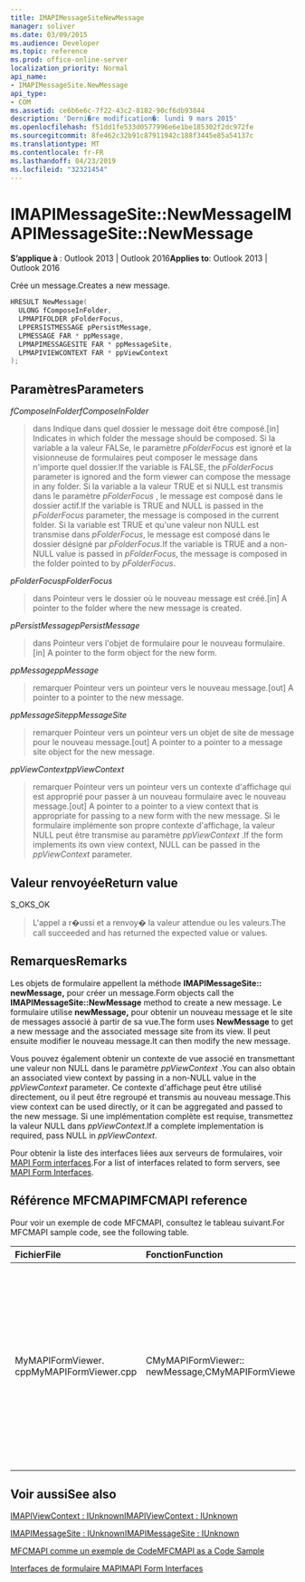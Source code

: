 ```yaml
---
title: IMAPIMessageSiteNewMessage
manager: soliver
ms.date: 03/09/2015
ms.audience: Developer
ms.topic: reference
ms.prod: office-online-server
localization_priority: Normal
api_name:
- IMAPIMessageSite.NewMessage
api_type:
- COM
ms.assetid: ce6b6e6c-7f22-43c2-8182-90cf6db93844
description: 'Derni�re modification�: lundi 9 mars 2015'
ms.openlocfilehash: f51dd1fe533d0577996e6e1be185302f2dc972fe
ms.sourcegitcommit: 8fe462c32b91c87911942c188f3445e85a54137c
ms.translationtype: MT
ms.contentlocale: fr-FR
ms.lasthandoff: 04/23/2019
ms.locfileid: "32321454"
---
```

# <a name="imapimessagesitenewmessage"></a><span data-ttu-id="e8ccb-103">IMAPIMessageSite::NewMessage</span><span class="sxs-lookup"><span data-stu-id="e8ccb-103">IMAPIMessageSite::NewMessage</span></span>

  
  
<span data-ttu-id="e8ccb-104">**S’applique à** : Outlook 2013 | Outlook 2016</span><span class="sxs-lookup"><span data-stu-id="e8ccb-104">**Applies to**: Outlook 2013 | Outlook 2016</span></span> 
  
<span data-ttu-id="e8ccb-105">Crée un message.</span><span class="sxs-lookup"><span data-stu-id="e8ccb-105">Creates a new message.</span></span>
  
```cpp
HRESULT NewMessage(
  ULONG fComposeInFolder,
  LPMAPIFOLDER pFolderFocus,
  LPPERSISTMESSAGE pPersistMessage,
  LPMESSAGE FAR * ppMessage,
  LPMAPIMESSAGESITE FAR * ppMessageSite,
  LPMAPIVIEWCONTEXT FAR * ppViewContext
);
```

## <a name="parameters"></a><span data-ttu-id="e8ccb-106">Paramètres</span><span class="sxs-lookup"><span data-stu-id="e8ccb-106">Parameters</span></span>

 <span data-ttu-id="e8ccb-107">_fComposeInFolder_</span><span class="sxs-lookup"><span data-stu-id="e8ccb-107">_fComposeInFolder_</span></span>
  
> <span data-ttu-id="e8ccb-108">dans Indique dans quel dossier le message doit être composé.</span><span class="sxs-lookup"><span data-stu-id="e8ccb-108">[in] Indicates in which folder the message should be composed.</span></span> <span data-ttu-id="e8ccb-109">Si la variable a la valeur FALSe, le paramètre _pFolderFocus_ est ignoré et la visionneuse de formulaires peut composer le message dans n'importe quel dossier.</span><span class="sxs-lookup"><span data-stu-id="e8ccb-109">If the variable is FALSE, the  _pFolderFocus_ parameter is ignored and the form viewer can compose the message in any folder.</span></span> <span data-ttu-id="e8ccb-110">Si la variable a la valeur TRUE et si NULL est transmis dans le paramètre _pFolderFocus_ , le message est composé dans le dossier actif.</span><span class="sxs-lookup"><span data-stu-id="e8ccb-110">If the variable is TRUE and NULL is passed in the  _pFolderFocus_ parameter, the message is composed in the current folder.</span></span> <span data-ttu-id="e8ccb-111">Si la variable est TRUE et qu'une valeur non NULL est transmise dans _pFolderFocus_, le message est composé dans le dossier désigné par _pFolderFocus_.</span><span class="sxs-lookup"><span data-stu-id="e8ccb-111">If the variable is TRUE and a non-NULL value is passed in  _pFolderFocus_, the message is composed in the folder pointed to by  _pFolderFocus_.</span></span>
    
 <span data-ttu-id="e8ccb-112">_pFolderFocus_</span><span class="sxs-lookup"><span data-stu-id="e8ccb-112">_pFolderFocus_</span></span>
  
> <span data-ttu-id="e8ccb-113">dans Pointeur vers le dossier où le nouveau message est créé.</span><span class="sxs-lookup"><span data-stu-id="e8ccb-113">[in] A pointer to the folder where the new message is created.</span></span>
    
 <span data-ttu-id="e8ccb-114">_pPersistMessage_</span><span class="sxs-lookup"><span data-stu-id="e8ccb-114">_pPersistMessage_</span></span>
  
> <span data-ttu-id="e8ccb-115">dans Pointeur vers l'objet de formulaire pour le nouveau formulaire.</span><span class="sxs-lookup"><span data-stu-id="e8ccb-115">[in] A pointer to the form object for the new form.</span></span>
    
 <span data-ttu-id="e8ccb-116">_ppMessage_</span><span class="sxs-lookup"><span data-stu-id="e8ccb-116">_ppMessage_</span></span>
  
> <span data-ttu-id="e8ccb-117">remarquer Pointeur vers un pointeur vers le nouveau message.</span><span class="sxs-lookup"><span data-stu-id="e8ccb-117">[out] A pointer to a pointer to the new message.</span></span>
    
 <span data-ttu-id="e8ccb-118">_ppMessageSite_</span><span class="sxs-lookup"><span data-stu-id="e8ccb-118">_ppMessageSite_</span></span>
  
> <span data-ttu-id="e8ccb-119">remarquer Pointeur vers un pointeur vers un objet de site de message pour le nouveau message.</span><span class="sxs-lookup"><span data-stu-id="e8ccb-119">[out] A pointer to a pointer to a message site object for the new message.</span></span>
    
 <span data-ttu-id="e8ccb-120">_ppViewContext_</span><span class="sxs-lookup"><span data-stu-id="e8ccb-120">_ppViewContext_</span></span>
  
> <span data-ttu-id="e8ccb-121">remarquer Pointeur vers un pointeur vers un contexte d'affichage qui est approprié pour passer à un nouveau formulaire avec le nouveau message.</span><span class="sxs-lookup"><span data-stu-id="e8ccb-121">[out] A pointer to a pointer to a view context that is appropriate for passing to a new form with the new message.</span></span> <span data-ttu-id="e8ccb-122">Si le formulaire implémente son propre contexte d'affichage, la valeur NULL peut être transmise au paramètre _ppViewContext_ .</span><span class="sxs-lookup"><span data-stu-id="e8ccb-122">If the form implements its own view context, NULL can be passed in the  _ppViewContext_ parameter.</span></span> 
    
## <a name="return-value"></a><span data-ttu-id="e8ccb-123">Valeur renvoyée</span><span class="sxs-lookup"><span data-stu-id="e8ccb-123">Return value</span></span>

<span data-ttu-id="e8ccb-124">S_OK</span><span class="sxs-lookup"><span data-stu-id="e8ccb-124">S_OK</span></span> 
  
> <span data-ttu-id="e8ccb-125">L'appel a r�ussi et a renvoy� la valeur attendue ou les valeurs.</span><span class="sxs-lookup"><span data-stu-id="e8ccb-125">The call succeeded and has returned the expected value or values.</span></span>
    
## <a name="remarks"></a><span data-ttu-id="e8ccb-126">Remarques</span><span class="sxs-lookup"><span data-stu-id="e8ccb-126">Remarks</span></span>

<span data-ttu-id="e8ccb-127">Les objets de formulaire appellent la méthode **IMAPIMessageSite:: newMessage,** pour créer un message.</span><span class="sxs-lookup"><span data-stu-id="e8ccb-127">Form objects call the **IMAPIMessageSite::NewMessage** method to create a new message.</span></span> <span data-ttu-id="e8ccb-128">Le formulaire utilise **newMessage,** pour obtenir un nouveau message et le site de messages associé à partir de sa vue.</span><span class="sxs-lookup"><span data-stu-id="e8ccb-128">The form uses **NewMessage** to get a new message and the associated message site from its view.</span></span> <span data-ttu-id="e8ccb-129">Il peut ensuite modifier le nouveau message.</span><span class="sxs-lookup"><span data-stu-id="e8ccb-129">It can then modify the new message.</span></span> 
  
<span data-ttu-id="e8ccb-130">Vous pouvez également obtenir un contexte de vue associé en transmettant une valeur non NULL dans le paramètre _ppViewContext_ .</span><span class="sxs-lookup"><span data-stu-id="e8ccb-130">You can also obtain an associated view context by passing in a non-NULL value in the  _ppViewContext_ parameter.</span></span> <span data-ttu-id="e8ccb-131">Ce contexte d'affichage peut être utilisé directement, ou il peut être regroupé et transmis au nouveau message.</span><span class="sxs-lookup"><span data-stu-id="e8ccb-131">This view context can be used directly, or it can be aggregated and passed to the new message.</span></span> <span data-ttu-id="e8ccb-132">Si une implémentation complète est requise, transmettez la valeur NULL dans _ppViewContext_.</span><span class="sxs-lookup"><span data-stu-id="e8ccb-132">If a complete implementation is required, pass NULL in  _ppViewContext_.</span></span>
  
<span data-ttu-id="e8ccb-133">Pour obtenir la liste des interfaces liées aux serveurs de formulaires, voir [MAPI Form interfaces](mapi-form-interfaces.md).</span><span class="sxs-lookup"><span data-stu-id="e8ccb-133">For a list of interfaces related to form servers, see [MAPI Form Interfaces](mapi-form-interfaces.md).</span></span>
  
## <a name="mfcmapi-reference"></a><span data-ttu-id="e8ccb-134">Référence MFCMAPI</span><span class="sxs-lookup"><span data-stu-id="e8ccb-134">MFCMAPI reference</span></span>

<span data-ttu-id="e8ccb-135">Pour voir un exemple de code MFCMAPI, consultez le tableau suivant.</span><span class="sxs-lookup"><span data-stu-id="e8ccb-135">For MFCMAPI sample code, see the following table.</span></span>
  
|<span data-ttu-id="e8ccb-136">**Fichier**</span><span class="sxs-lookup"><span data-stu-id="e8ccb-136">**File**</span></span>|<span data-ttu-id="e8ccb-137">**Fonction**</span><span class="sxs-lookup"><span data-stu-id="e8ccb-137">**Function**</span></span>|<span data-ttu-id="e8ccb-138">**Commentaire**</span><span class="sxs-lookup"><span data-stu-id="e8ccb-138">**Comment**</span></span>|
|:-----|:-----|:-----|
|<span data-ttu-id="e8ccb-139">MyMAPIFormViewer. cpp</span><span class="sxs-lookup"><span data-stu-id="e8ccb-139">MyMAPIFormViewer.cpp</span></span>  <br/> |<span data-ttu-id="e8ccb-140">CMyMAPIFormViewer:: newMessage,</span><span class="sxs-lookup"><span data-stu-id="e8ccb-140">CMyMAPIFormViewer::NewMessage</span></span>  <br/> |<span data-ttu-id="e8ccb-141">MFCMAPI utilise la méthode **IMAPIMessageSite:: newMessage,** pour créer un nouveau message, instancier une nouvelle visionneuse de formulaires et appeler **SetPersist** pour définir le message dans la visionneuse de formulaire.</span><span class="sxs-lookup"><span data-stu-id="e8ccb-141">MFCMAPI uses the **IMAPIMessageSite::NewMessage** method to create a new message, instantiate a new form viewer, and call **SetPersist** to set the message on the form viewer.</span></span> <span data-ttu-id="e8ccb-142">Enfin, il renvoie la visionneuse de formulaires en tant que site de messagerie.</span><span class="sxs-lookup"><span data-stu-id="e8ccb-142">Finally, it returns the form viewer as the message site.</span></span>  <br/> |
   
## <a name="see-also"></a><span data-ttu-id="e8ccb-143">Voir aussi</span><span class="sxs-lookup"><span data-stu-id="e8ccb-143">See also</span></span>



[<span data-ttu-id="e8ccb-144">IMAPIViewContext : IUnknown</span><span class="sxs-lookup"><span data-stu-id="e8ccb-144">IMAPIViewContext : IUnknown</span></span>](imapiviewcontextiunknown.md)
  
[<span data-ttu-id="e8ccb-145">IMAPIMessageSite : IUnknown</span><span class="sxs-lookup"><span data-stu-id="e8ccb-145">IMAPIMessageSite : IUnknown</span></span>](imapimessagesiteiunknown.md)


[<span data-ttu-id="e8ccb-146">MFCMAPI comme un exemple de Code</span><span class="sxs-lookup"><span data-stu-id="e8ccb-146">MFCMAPI as a Code Sample</span></span>](mfcmapi-as-a-code-sample.md)
  
[<span data-ttu-id="e8ccb-147">Interfaces de formulaire MAPI</span><span class="sxs-lookup"><span data-stu-id="e8ccb-147">MAPI Form Interfaces</span></span>](mapi-form-interfaces.md)

